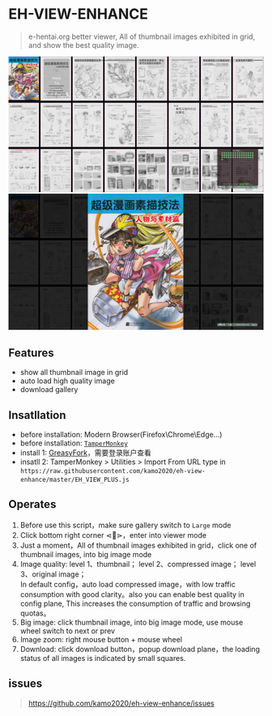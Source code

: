 # EH-VIEW-ENHANCE

> e-hentai.org better viewer, All of thumbnail images exhibited in grid, and show the best quality image.

![预览](.assets/Preview_c.jpg "预览")
![大图](.assets/BigScreen_c.jpg "大图")

## Features

- show all thumbnail image in grid
- auto load high quality image
- download gallery

## Insatllation

- before installation: Modern Browser(Firefox\Chrome\Edge...)
- before installation: [`TamperMonkey`](https://www.tampermonkey.net/)
- install 1: [GreasyFork](https://sleazyfork.org/en/scripts/397848-e-hentai-view-enhance)，需要登录账户查看
- insatll 2: TamperMonkey > Utilities > Import From URL type in `https://raw.githubusercontent.com/kamo2020/eh-view-enhance/master/EH_VIEW_PLUS.js`

## Operates

1. Before use this script，make sure gallery switch to `Large` mode
2. Click bottom right corner ⋖📖⋗，enter into viewer mode
3. Just a moment，All of thumbnail images exhibited in grid，click one of thumbnail images, into big image mode
4. Image quality: level 1、thumbnail； level 2、compressed image； level 3、original image；<br>
   In default config，auto load compressed image，with low traffic consumption with good clarity。also you can enable best quality in config plane, This increases the consumption of traffic and browsing quotas。
5. Big image: click thumbnail image, into big image mode, use mouse wheel switch to next or prev
6. Image zoom: right mouse button + mouse wheel
7. Download: click download button，popup download plane，the loading status of all images is indicated by small squares.

## issues

> https://github.com/kamo2020/eh-view-enhance/issues
